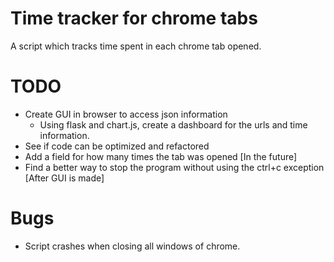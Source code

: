 # Time tracker for chrome tabs
A script which tracks time spent in each chrome tab opened.

# TODO
- Create GUI in browser to access json information
    - Using flask and chart.js, create a dashboard for the urls and time information.
- See if code can be optimized and refactored
- Add a field for how many times the tab was opened [In the future]
- Find a better way to stop the program without using the ctrl+c exception [After GUI is made]

# Bugs
- Script crashes when closing all windows of chrome.
